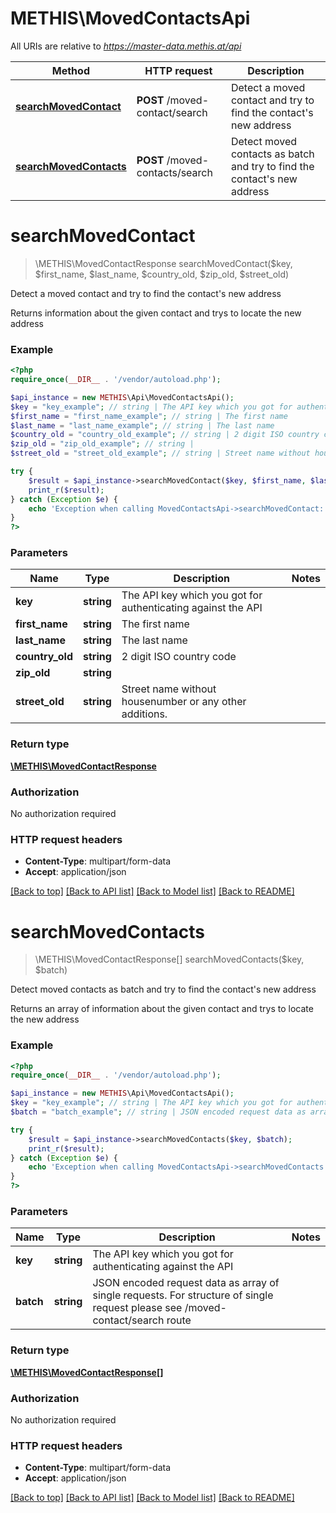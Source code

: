 # METHIS\MovedContactsApi

All URIs are relative to *https://master-data.methis.at/api*

Method | HTTP request | Description
------------- | ------------- | -------------
[**searchMovedContact**](MovedContactsApi.md#searchMovedContact) | **POST** /moved-contact/search | Detect a moved contact and try to find the contact&#39;s new address
[**searchMovedContacts**](MovedContactsApi.md#searchMovedContacts) | **POST** /moved-contacts/search | Detect moved contacts as batch and try to find the contact&#39;s new address


# **searchMovedContact**
> \METHIS\MovedContactResponse searchMovedContact($key, $first_name, $last_name, $country_old, $zip_old, $street_old)

Detect a moved contact and try to find the contact's new address

Returns information about the given contact and trys to locate the new address

### Example
```php
<?php
require_once(__DIR__ . '/vendor/autoload.php');

$api_instance = new METHIS\Api\MovedContactsApi();
$key = "key_example"; // string | The API key which you got for authenticating against the API
$first_name = "first_name_example"; // string | The first name
$last_name = "last_name_example"; // string | The last name
$country_old = "country_old_example"; // string | 2 digit ISO country code
$zip_old = "zip_old_example"; // string | 
$street_old = "street_old_example"; // string | Street name without housenumber or any other additions.

try {
    $result = $api_instance->searchMovedContact($key, $first_name, $last_name, $country_old, $zip_old, $street_old);
    print_r($result);
} catch (Exception $e) {
    echo 'Exception when calling MovedContactsApi->searchMovedContact: ', $e->getMessage(), PHP_EOL;
}
?>
```

### Parameters

Name | Type | Description  | Notes
------------- | ------------- | ------------- | -------------
 **key** | **string**| The API key which you got for authenticating against the API |
 **first_name** | **string**| The first name |
 **last_name** | **string**| The last name |
 **country_old** | **string**| 2 digit ISO country code |
 **zip_old** | **string**|  |
 **street_old** | **string**| Street name without housenumber or any other additions. |

### Return type

[**\METHIS\MovedContactResponse**](../Model/MovedContactResponse.md)

### Authorization

No authorization required

### HTTP request headers

 - **Content-Type**: multipart/form-data
 - **Accept**: application/json

[[Back to top]](#) [[Back to API list]](../../README.md#documentation-for-api-endpoints) [[Back to Model list]](../../README.md#documentation-for-models) [[Back to README]](../../README.md)

# **searchMovedContacts**
> \METHIS\MovedContactResponse[] searchMovedContacts($key, $batch)

Detect moved contacts as batch and try to find the contact's new address

Returns an array of information about the given contact and trys to locate the new address

### Example
```php
<?php
require_once(__DIR__ . '/vendor/autoload.php');

$api_instance = new METHIS\Api\MovedContactsApi();
$key = "key_example"; // string | The API key which you got for authenticating against the API
$batch = "batch_example"; // string | JSON encoded request data as array of single requests. For structure of single request please see /moved-contact/search route

try {
    $result = $api_instance->searchMovedContacts($key, $batch);
    print_r($result);
} catch (Exception $e) {
    echo 'Exception when calling MovedContactsApi->searchMovedContacts: ', $e->getMessage(), PHP_EOL;
}
?>
```

### Parameters

Name | Type | Description  | Notes
------------- | ------------- | ------------- | -------------
 **key** | **string**| The API key which you got for authenticating against the API |
 **batch** | **string**| JSON encoded request data as array of single requests. For structure of single request please see /moved-contact/search route |

### Return type

[**\METHIS\MovedContactResponse[]**](../Model/MovedContactResponse.md)

### Authorization

No authorization required

### HTTP request headers

 - **Content-Type**: multipart/form-data
 - **Accept**: application/json

[[Back to top]](#) [[Back to API list]](../../README.md#documentation-for-api-endpoints) [[Back to Model list]](../../README.md#documentation-for-models) [[Back to README]](../../README.md)

